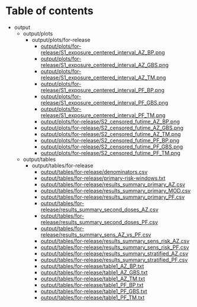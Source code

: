 # Table of contents

* output
  * output/plots
    * output/plots/for-release
      * [output/plots/for-release/S1_exposure_centered_interval_AZ_BP.png](output/plots/for-release/S1_exposure_centered_interval_AZ_BP.png)
      * [output/plots/for-release/S1_exposure_centered_interval_AZ_GBS.png](output/plots/for-release/S1_exposure_centered_interval_AZ_GBS.png)
      * [output/plots/for-release/S1_exposure_centered_interval_AZ_TM.png](output/plots/for-release/S1_exposure_centered_interval_AZ_TM.png)
      * [output/plots/for-release/S1_exposure_centered_interval_PF_BP.png](output/plots/for-release/S1_exposure_centered_interval_PF_BP.png)
      * [output/plots/for-release/S1_exposure_centered_interval_PF_GBS.png](output/plots/for-release/S1_exposure_centered_interval_PF_GBS.png)
      * [output/plots/for-release/S1_exposure_centered_interval_PF_TM.png](output/plots/for-release/S1_exposure_centered_interval_PF_TM.png)
      * [output/plots/for-release/S2_censored_futime_AZ_BP.png](output/plots/for-release/S2_censored_futime_AZ_BP.png)
      * [output/plots/for-release/S2_censored_futime_AZ_GBS.png](output/plots/for-release/S2_censored_futime_AZ_GBS.png)
      * [output/plots/for-release/S2_censored_futime_AZ_TM.png](output/plots/for-release/S2_censored_futime_AZ_TM.png)
      * [output/plots/for-release/S2_censored_futime_PF_BP.png](output/plots/for-release/S2_censored_futime_PF_BP.png)
      * [output/plots/for-release/S2_censored_futime_PF_GBS.png](output/plots/for-release/S2_censored_futime_PF_GBS.png)
      * [output/plots/for-release/S2_censored_futime_PF_TM.png](output/plots/for-release/S2_censored_futime_PF_TM.png)
  * output/tables
    * output/tables/for-release
      * [output/tables/for-release/denominators.csv](output/tables/for-release/denominators.csv)
      * [output/tables/for-release/primary-risk-windows.txt](output/tables/for-release/primary-risk-windows.txt)
      * [output/tables/for-release/results_summary_primary_AZ.csv](output/tables/for-release/results_summary_primary_AZ.csv)
      * [output/tables/for-release/results_summary_primary_MOD.csv](output/tables/for-release/results_summary_primary_MOD.csv)
      * [output/tables/for-release/results_summary_primary_PF.csv](output/tables/for-release/results_summary_primary_PF.csv)
      * [output/tables/for-release/results_summary_second_doses_AZ.csv](output/tables/for-release/results_summary_second_doses_AZ.csv)
      * [output/tables/for-release/results_summary_second_doses_PF.csv](output/tables/for-release/results_summary_second_doses_PF.csv)
      * [output/tables/for-release/results_summary_sens_AZ_vs_PF.csv](output/tables/for-release/results_summary_sens_AZ_vs_PF.csv)
      * [output/tables/for-release/results_summary_sens_risk_AZ.csv](output/tables/for-release/results_summary_sens_risk_AZ.csv)
      * [output/tables/for-release/results_summary_sens_risk_PF.csv](output/tables/for-release/results_summary_sens_risk_PF.csv)
      * [output/tables/for-release/results_summary_stratified_AZ.csv](output/tables/for-release/results_summary_stratified_AZ.csv)
      * [output/tables/for-release/results_summary_stratified_PF.csv](output/tables/for-release/results_summary_stratified_PF.csv)
      * [output/tables/for-release/table1_AZ_BP.txt](output/tables/for-release/table1_AZ_BP.txt)
      * [output/tables/for-release/table1_AZ_GBS.txt](output/tables/for-release/table1_AZ_GBS.txt)
      * [output/tables/for-release/table1_AZ_TM.txt](output/tables/for-release/table1_AZ_TM.txt)
      * [output/tables/for-release/table1_PF_BP.txt](output/tables/for-release/table1_PF_BP.txt)
      * [output/tables/for-release/table1_PF_GBS.txt](output/tables/for-release/table1_PF_GBS.txt)
      * [output/tables/for-release/table1_PF_TM.txt](output/tables/for-release/table1_PF_TM.txt)